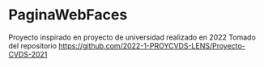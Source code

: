 # PaginaWebFaces
Proyecto inspirado en proyecto de universidad realizado en 2022 
Tomado del repositorio https://github.com/2022-1-PROYCVDS-LENS/Proyecto-CVDS-2021
